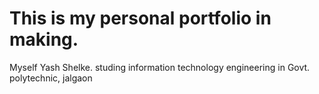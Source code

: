 # This is my personal portfolio in making.

Myself Yash Shelke.
studing information technology engineering in Govt. polytechnic, jalgaon